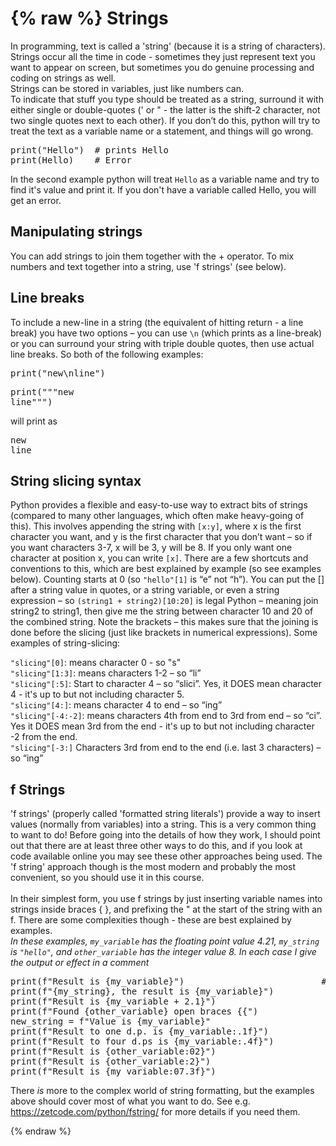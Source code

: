 {% raw %}
Strings
=============

In programming, text is called a 'string' (because it is a string of characters). Strings occur all the time in code - sometimes they just represent text you want to appear on screen,
but sometimes you do genuine processing and coding on strings as well.  
Strings can be stored in variables, just like numbers can.  
To indicate that stuff you type should be treated as a string, surround it with either single or double-quotes (' or " - the latter is the shift-2 character, not two single quotes 
next to each other). If you don’t do this, python will try to treat the text as a variable name or a statement, and things will go wrong.

<pre>
print("Hello")  # prints Hello
print(Hello)    # Error
</pre>
In the second example python will treat `Hello` as a variable name and try to find it's value and print it. If you don't have a variable called Hello, you will get an error.

Manipulating strings
-----------------
You can add strings to join them together with the \+ operator. To mix numbers and text together into a string, use 'f strings' (see below).

Line breaks
--------
To include a new-line in a string (the equivalent of hitting return - a line break) you have two options – 
you can use `\n` (which prints as a line-break) or you can surround your string with triple double quotes, then use actual line breaks. So both of the following examples:
<pre>print("new\nline")
</pre>
<pre>print("""new
line""")</pre>

will print as
<pre>new  
line</pre>

String slicing syntax
--------

Python provides a flexible and easy-to-use way to extract bits of strings (compared to many other languages, which often make heavy-going of this). This involves appending the string with `[x:y]`, where x is the first character you want, and y is the first character that you don’t want – so if you want characters 3-7, x will be 3, y will be 8. If you only want one character at position x, you can write `[x]`. There are a few shortcuts and conventions to this, which are best explained by example (so see examples below). Counting starts at 0 (so `"hello"[1]` is “e” not “h”). You can put the [] after a string value in quotes, or a string variable, or even a string expression – so `(string1 + string2)[10:20]` is legal Python – meaning join string2 to string1, then give me the string between character 10 and 20 of the combined string. Note the brackets – this makes sure that the joining is done before the slicing (just like brackets in numerical expressions). Some examples of string-slicing:

`"slicing"[0]`: means character 0 - so "s"
<br />`"slicing"[1:3]`: means characters 1-2 – so “li”
<br />`"slicing"[:5]`:	Start to character 4 – so “slici”. Yes, it DOES mean character 4 - it's up to but not including character 5.
<br />`"slicing"[4:]`: means character 4 to end – so “ing”
<br />`"slicing"[-4:-2]`:	means characters 4th from end to 3rd from end – so “ci”. Yes it DOES mean 3rd from the end - it's up to but not including character -2 from the end.
<br />`"slicing"[-3:]`	Characters 3rd from end to the end (i.e. last 3 characters) – so “ing”

f Strings
--------

'f strings' (properly called 'formatted string literals') provide a way to insert values (normally from variables) into a string. This is a very common thing to want to do! Before going into the details of how they work, I should point out that there are at least three other ways to do this, and if you look at code available online you may see these other approaches being used. The 'f string' approach though is the most modern and probably the most convenient, so you should use it in this course.
<br />
<br />
In their simplest form, you use f strings by just inserting variable names into strings inside braces { }, and prefixing the " at the start of the string with an f. There are some complexities though - these are best explained by examples.
<br />
*In these examples, `my_variable` has the floating point value 4.21, `my_string` is `"hello"`, and `other_variable` has the integer value 8. In each case I give the output or effect in a comment*
<pre>
print(f"Result is {my_variable}")                          # prints "Result is 4.29"
print(f"{my_string}, the result is {my_variable}")          # prints "hello, the result is 4.29" (you can have multiple variables in braces, and can include strings)
print(f"Result is {my_variable + 2.1}")                     # prints "hello, the result is 6.49"  (you can do calculations inside the braces!)
print(f"Found {other_variable} open braces {{")             # prints "Found 8 open braces {"  (to use a { or } in an f string you have to double it)
new_string = f"Value is {my_variable}"                      # sets new_string to "Value is 4.29" (you can use f strings outside of print functions!)
print(f"Result to one d.p. is {my_variable:.1f}")           # prints "Result to one d.p. is 4.3" (the :.1f specifies number of decimal places - very useful!)
print(f"Result to four d.ps is {my_variable:.4f}")          # prints "Result to one d.ps is 4.2900" (and again)
print(f"Result is {other_variable:02}")                     # prints "Result is 08" (02 means use two columns, padding with leading zeros)
print(f"Result is {other_variable:2}")                      # prints "Result is  8" (2 means use two columns, padding with spaces)
print(f"Result is {my_variable:07.3f}")                     # prints "Result is 004.290" (you can combine padding with decimal places - but padding counts total characters)
</pre>

There *is* more to the complex world of string formatting, but the examples above should cover most of what you want to do. See e.g. https://zetcode.com/python/fstring/ for more details if you need them.

</pre>
{% endraw %}
